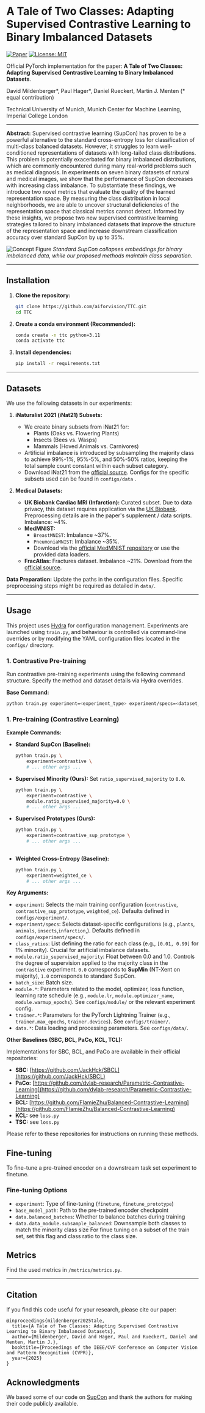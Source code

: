 # A Tale of Two Classes: Adapting Supervised Contrastive Learning to Binary Imbalanced Datasets

[![Paper](https://img.shields.io/badge/paper-arxiv.2503.17024-red)](https://arxiv.org/abs/2503.17024) 
[![License: MIT](https://img.shields.io/badge/License-MIT-yellow.svg)](https://opensource.org/licenses/MIT) 

Official PyTorch implementation for the paper: **A Tale of Two Classes: Adapting Supervised Contrastive Learning to Binary Imbalanced Datasets**.

David Mildenberger*, Paul Hager*, Daniel Rueckert, Martin J. Menten (* equal contribution)

Technical University of Munich, Munich Center for Machine Learning, Imperial College London

---

**Abstract:** Supervised contrastive learning (SupCon) has proven to be a powerful alternative to the standard cross-entropy loss for classification of multi-class balanced datasets. However, it struggles to learn well-conditioned representations of datasets with long-tailed class distributions. This problem is potentially exacerbated for binary imbalanced distributions, which are commonly encountered during many real-world problems such as medical diagnosis. In experiments on seven binary datasets of natural and medical images, we show that the performance of SupCon decreases with increasing class imbalance. To substantiate these findings, we introduce two novel metrics that evaluate the quality of the learned representation space. By measuring the class distribution in local neighborhoods, we are able to uncover structural deficiencies of the representation space that classical metrics cannot detect. Informed by these insights, we propose two new supervised contrastive learning strategies tailored to binary imbalanced datasets that improve the structure of the representation space and increase downstream classification accuracy over standard SupCon by up to 35%.

![Concept Figure](https://github.com/aiforvision/TTC/blob/main/assets/fig1_concept.png)
*Standard SupCon collapses embeddings for binary imbalanced data, while our proposed methods maintain class separation.*

---

## Installation

1.  **Clone the repository:**
    ```bash
    git clone https://github.com/aiforvision/TTC.git
    cd TTC
    ```

2.  **Create a conda environment (Recommended):**
    ```bash
    conda create -n ttc python=3.11 
    conda activate ttc
    ```

3.  **Install dependencies:**
    ```bash
    pip install -r requirements.txt
    ```

---

## Datasets

We use the following datasets in our experiments:

1.  **iNaturalist 2021 (iNat21) Subsets:**
    *   We create binary subsets from iNat21 for:
        *   Plants (Oaks vs. Flowering Plants)
        *   Insects (Bees vs. Wasps)
        *   Mammals (Hoved Animals vs. Carnivores)
    *   Artificial imbalance is introduced by subsampling the majority class to achieve 99%-1%, 95%-5%, and 50%-50% ratios, keeping the total sample count constant within each subset category.
    *   Download iNat21 from the [official source](https://github.com/visipedia/inat_comp/tree/master/2021). Configs for the specific subsets used can be found in `configs/data` .

2.  **Medical Datasets:**
    *   **UK Biobank Cardiac MRI (Infarction):** Curated subset. Due to data privacy, this dataset requires application via the [UK Biobank](https://www.ukbiobank.ac.uk/). Preprocessing details are in the paper's supplement / data scripts. Imbalance: ~4%.
    *   **MedMNIST:**
        *   `BreastMNIST`: Imbalance ~37%.
        *   `PneumoniaMNIST`: Imbalance ~35%.
        *   Download via the [official MedMNIST repository](https://medmnist.com/) or use the provided data loaders.
    *   **FracAtlas:** Fractures dataset. Imbalance ~21%. Download from the [official source](https://github.com/M3DV/FracAtlas).

**Data Preparation:** Update the paths in the configuration files. Specific preprocessing steps might be required as detailed in `data/`.

---

## Usage

This project uses [Hydra](https://hydra.cc/) for configuration management. Experiments are launched using `train.py`, and behaviour is controlled via command-line overrides or by modifying the YAML configuration files located in the `configs/` directory.

### 1. Contrastive Pre-training

Run contrastive pre-training experiments using the following command structure. Specify the method and dataset details via Hydra overrides.

**Base Command:**

```bash
python train.py experiment=<experiment_type> experiment/specs=<dataset_spec> [options...]
```



### 1. Pre-training (Contrastive Learning)

**Example Commands:**

*   **Standard SupCon (Baseline):**
    ```bash
    python train.py \
        experiment=contrastive \
        # ... other args ...
    ```

*   **Supervised Minority (Ours):** Set `ratio_supervised_majority` to `0.0`.
    ```bash
    python train.py \
        experiment=contrastive \
        module.ratio_supervised_majority=0.0 \
        # ... other args ...
    ```

*   **Supervised Prototypes (Ours):**
    ```bash
    python train.py \
        experiment=contrastive_sup_prototype \
        # ... other args ...
 
    ```

*   **Weighted Cross-Entropy (Baseline):**
    ```bash
    python train.py \
        experiment=weighted_ce \
        # ... other args ...
    ```

**Key Arguments:**

*   `experiment`: Selects the main training configuration (`contrastive`, `contrastive_sup_prototype`, `weighted_ce`). Defaults defined in `configs/experiment/`.
*   `experiment/specs`: Selects dataset-specific configurations (e.g., `plants`, `animals`, `insects`,`infarction`,). Defaults defined in `configs/experiment/specs/`.
*   `class_ratios`: List defining the ratio for each class (e.g., `[0.01, 0.99]` for 1% minority). Crucial for artificial imbalance datasets.
*   `module.ratio_supervised_majority`: Float between 0.0 and 1.0. Controls the degree of supervision applied to the majority class in the `contrastive` experiment. `0.0` corresponds to **SupMin** (NT-Xent on majority), `1.0` corresponds to standard SupCon.
*   `batch_size`: Batch size.
*   `module.*`: Parameters related to the model, optimizer, loss function, learning rate schedule (e.g., `module.lr`, `module.optimizer_name`, `module.warmup_epochs`). See `configs/module/` or the relevant experiment config.
*   `trainer.*`: Parameters for the PyTorch Lightning Trainer (e.g., `trainer.max_epochs`, `trainer.devices`). See `configs/trainer/`.
*   `data.*`: Data loading and processing parameters. See `configs/data/`.



**Other Baselines (SBC, BCL, PaCo, KCL, TCL):**

Implementations for SBC, BCL, and PaCo are available in their official repositories:

*   **SBC:** [https://github.com/JackHck/SBCL](https://github.com/JackHck/SBCL)
*   **PaCo:** [https://github.com/dvlab-research/Parametric-Contrastive-Learning](https://github.com/dvlab-research/Parametric-Contrastive-Learning)
*   **BCL:** [https://github.com/FlamieZhu/Balanced-Contrastive-Learning](https://github.com/FlamieZhu/Balanced-Contrastive-Learning)
*   **KCL:** see `loss.py`
*   **TSC:** see `loss.py`

Please refer to these repositories for instructions on running these methods.


## Fine-tuning

To fine-tune a pre-trained encoder on a downstream task set experiment to finetune.



### Fine-tuning Options

- `experiment`: Type of fine-tuning (`finetune`, `finetune_prototype`)
- `base_model_path`: Path to the pre-trained encoder checkpoint
- `data.balanced_batches`: Whether to balance batches during training
- `data.data_module.subsample_balanced`: Downsample both classes to match the minority class size
    For finue tuning on a subset of the train set, set this flag and class ratio to the class size.

## Metrics

Find the used metrics in `/metrics/metrics.py`.

---

## Citation

If you find this code useful for your research, please cite our paper:

```
@inproceedings{mildenberger2025tale,
  title={A Tale of Two Classes: Adapting Supervised Contrastive Learning to Binary Imbalanced Datasets},
  author={Mildenberger, David and Hager, Paul and Rueckert, Daniel and Menten, Martin J.},
  booktitle={Proceedings of the IEEE/CVF Conference on Computer Vision and Pattern Recognition (CVPR)},
  year={2025}
}
```

## Acknowledgments

We based some of our code on [SupCon](https://github.com/HobbitLong/SupContrast) and thank the authors for making their code publicly available.

